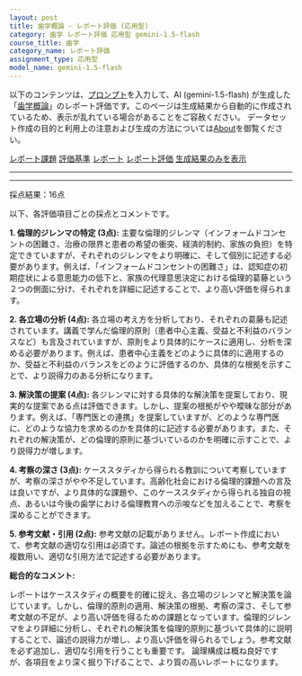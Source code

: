 ```yaml
---
layout: post
title: 歯学概論 - レポート評価 (応用型)
category: 歯学 レポート評価 応用型 gemini-1.5-flash
course_title: 歯学
category_name: レポート評価
assignment_type: 応用型
model_name: gemini-1.5-flash
---
```


以下のコンテンツは、[プロンプト](https://github.com/takedatoshiyuki/synthetic_assignments/tree/main/generated/歯学/gemini-1.5-flash/prompt_レポート評価-応用型.md)を入力して、AI (gemini-1.5-flash) が生成した「[歯学概論](/contents/歯学/)」のレポート評価です。このページは生成結果から自動的に作成されているため、表示が乱れている場合があることをご容赦ください。
データセット作成の目的と利用上の注意および生成の方法については[About](/About)を御覧ください。

[レポート課題](../レポート課題-応用型)
[評価基準](../評価基準-応用型)
[レポート](../レポート-応用型)
[レポート評価](../レポート評価-応用型)
[生成結果のみを表示](https://github.com/takedatoshiyuki/synthetic_assignments/tree/main/generated/歯学/gemini-1.5-flash/レポート評価-応用型.md)
  

***
***
  
採点結果：16点

以下、各評価項目ごとの採点とコメントです。

**1. 倫理的ジレンマの特定 (3点):**  主要な倫理的ジレンマ（インフォームドコンセントの困難さ、治療の限界と患者の希望の衝突、経済的制約、家族の負担）を特定できていますが、それぞれのジレンマをより明確に、そして個別に記述する必要があります。例えば、「インフォームドコンセントの困難さ」は、認知症の初期症状による意思能力の低下と、家族の代理意思決定における倫理的葛藤という２つの側面に分け、それぞれを詳細に記述することで、より高い評価を得られます。


**2. 各立場の分析 (4点):** 各立場の考え方を分析しており、それぞれの葛藤も記述されています。講義で学んだ倫理的原則（患者中心主義、受益と不利益のバランスなど）も言及されていますが、原則をより具体的にケースに適用し、分析を深める必要があります。例えば、患者中心主義をどのように具体的に適用するのか、受益と不利益のバランスをどのように評価するのか、具体的な根拠を示すことで、より説得力のある分析になります。


**3. 解決策の提案 (4点):** 各ジレンマに対する具体的な解決策を提案しており、現実的な提案である点は評価できます。しかし、提案の根拠がやや曖昧な部分があります。例えば、「専門医との連携」を提案していますが、どのような専門医に、どのような協力を求めるのかを具体的に記述する必要があります。また、それぞれの解決策が、どの倫理的原則に基づいているのかを明確に示すことで、より説得力が増します。


**4. 考察の深さ (3点):** ケーススタディから得られる教訓について考察していますが、考察の深さがやや不足しています。高齢化社会における倫理的課題への言及は良いですが、より具体的な課題や、このケーススタディから得られる独自の視点、あるいは今後の歯学における倫理教育への示唆などを加えることで、考察を深めることができます。


**5. 参考文献・引用 (2点):** 参考文献の記載がありません。レポート作成において、参考文献の適切な引用は必須です。論述の根拠を示すためにも、参考文献を複数用い、適切な引用方法で記述する必要があります。


**総合的なコメント:**

レポートはケーススタディの概要を的確に捉え、各立場のジレンマと解決策を論じています。しかし、倫理的原則の適用、解決策の根拠、考察の深さ、そして参考文献の不足が、より高い評価を得るための課題となっています。倫理的ジレンマをより詳細に分析し、それぞれの解決策を倫理的原則に基づいて具体的に説明することで、論述の説得力が増し、より高い評価を得られるでしょう。参考文献を必ず追加し、適切な引用を行うことも重要です。  論理構成は概ね良好ですが、各項目をより深く掘り下げることで、より質の高いレポートになります。
